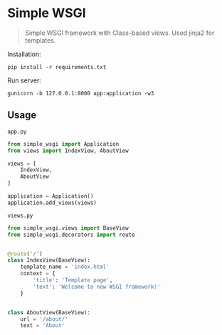 # Simple WSGI

> Simple WSGI framework with Class-based views. Used jinja2 for templates.

Installation:
```
pip install -r requirements.txt
```
Run server:
```
gunicorn -b 127.0.0.1:8000 app:application -w3
```

## Usage

`app.py`

~~~ python
from simple_wsgi import Application
from views import IndexView, AboutView

views = [
    IndexView,
    AboutView
]

application = Application()
application.add_views(views)
~~~

`views.py`
~~~ python
from simple_wsgi.views import BaseView
from simple_wsgi.decorators import route


@route('/')
class IndexView(BaseView):
    template_name = 'index.html'
    context = {
        'title': 'Template page',
        'text': 'Welcome to new WSGI framework!'
    }


class AboutView(BaseView):
    url = '/about/'
    text = 'About'

~~~
